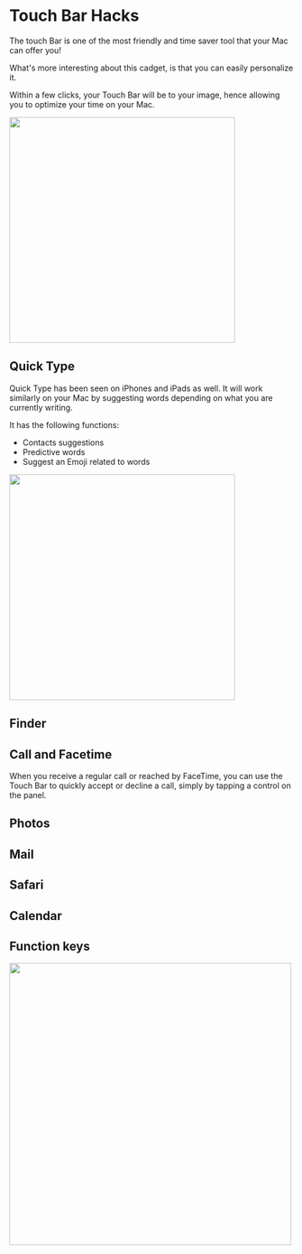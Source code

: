 # Touch Bar Hacks

The touch Bar is one of the most friendly and time saver tool that your Mac can offer you!

What's more interesting about this cadget, is that you can easily personalize it. 

Within a few clicks, your Touch Bar will be to your image, hence allowing you to optimize your time on your Mac.

<img src="https://9to5mac.com/wp-content/uploads/sites/6/2017/02/screen-shot-2017-02-07-at-13-04-51.png?resize=655,319" width="400">

## Quick Type

Quick Type has been seen on iPhones and iPads as well. It will work similarly on your Mac by suggesting words depending on what you are currently writing. 

It has the following functions:

- Contacts suggestions
- Predictive words
- Suggest an Emoji related to words

<img src="https://cdn.cultofmac.com/wp-content/uploads/2019/01/love-touchbar.jpg" width="400">

## Finder

## Call and Facetime

When you receive a regular call or reached by FaceTime, you can use the Touch Bar to quickly accept or decline a call, simply by tapping a control on the panel.

## Photos

## Mail

## Safari

## Calendar

## Function keys

<img src="https://www.macworld.co.uk/cmsdata/features/3648472/how_to_use_touch_bar_on_new_macbook_pro_function_keys_860_thumb.jpg" width="500">

